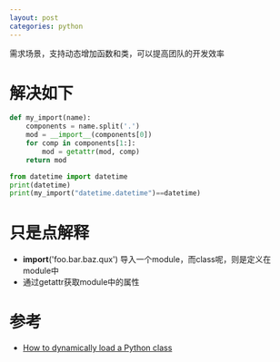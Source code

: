 ```yaml
---
layout: post
categories: python
---
```



需求场景，支持动态增加函数和类，可以提高团队的开发效率

# 解决如下

```python
def my_import(name):
    components = name.split('.')
    mod = __import__(components[0])
    for comp in components[1:]:
        mod = getattr(mod, comp)
    return mod

from datetime import datetime
print(datetime)
print(my_import("datetime.datetime")==datetime)
```
# 只是点解释
- __import__('foo.bar.baz.qux') 导入一个module，而class呢，则是定义在module中
- 通过getattr获取module中的属性

# 参考

- [How to dynamically load a Python class](https://stackoverflow.com/questions/547829/how-to-dynamically-load-a-python-class)